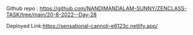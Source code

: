 

Github repo : https://github.com/NANDIMANDALAM-SUNNY/ZENCLASS-TASK/tree/main/20-8-2022--Day-28

Deployed Link:https://sensational-cannoli-e6123c.netlify.app/
